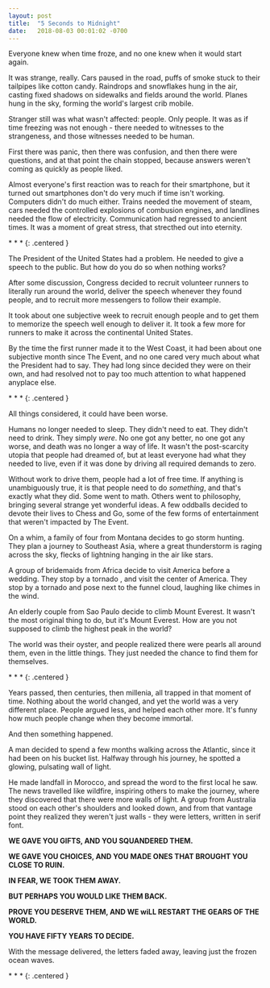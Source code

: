 ```yaml
---
layout: post
title:  "5 Seconds to Midnight"
date:   2018-08-03 00:01:02 -0700
---
```


Everyone knew when time froze, and no one knew when it would start again.

It was strange, really. Cars paused in the road, puffs of smoke stuck
to their tailpipes like cotton candy. Raindrops and snowflakes hung in the air,
casting fixed shadows on sidewalks and fields around the world. Planes hung
in the sky, forming the world's largest crib mobile.

Stranger still was what wasn't affected: people. Only people. It was as if
time freezing was not enough - there needed to witnesses to the strangeness,
and those witnesses needed to be human.

First there was panic, then there was confusion, and then there were questions,
and at that point the chain stopped, because answers weren't coming as quickly
as people liked.

Almost everyone's first reaction was to reach for their smartphone, but it
turned out smartphones don't do very much if time isn't working. Computers
didn't do much either. Trains needed the movement of steam, cars needed the
controlled explosions of combusion engines, and landlines needed the flow of
electricity. Communication had regressed to ancient times. It was a moment of
great stress, that strecthed out into eternity.

\* \* \*
{: .centered }

The President of the United States had a problem. He needed to give a speech to
the public. But how do you do so when nothing works?

After some discussion, Congress decided to recruit volunteer runners to literally
run around the world, deliver the speech whenever they found people, and to recruit
more messengers to follow their example.

It took about one subjective week to recruit enough people and to get them to
memorize the speech well enough to deliver it. It took a few more for runners to
make it across the continental United States.

By the time the first runner made it to the West Coast, it had been about one
subjective month since The Event, and no one cared very much about what the
President had to say. They had long since decided they were on their own, and
had resolved not to pay too much attention to what happened anyplace else.

\* \* \*
{: .centered }

All things considered, it could have been worse.

Humans no longer needed to sleep. They didn't need to eat. They didn't need
to drink. They simply *were*. No one got any better, no one got any worse, and
death was no longer a way of life. It wasn't the post-scarcity utopia that
people had dreamed of, but at least everyone had what they needed to live,
even if it was done by driving all required demands to zero.

Without work to drive them, people had a lot of free time. If anything
is unambiguously true, it is that people need to do *something*, and that's
exactly what they did. Some went to math. Others went to philosophy, bringing
several strange yet wonderful ideas. A few oddballs decided to devote their lives
to Chess and Go, some of the few forms of entertainment that weren't impacted
by The Event.

On a whim, a family of four from Montana decides to go storm hunting. They plan a journey to
Southeast Asia, where a great thunderstorm is raging across the sky, flecks
of lightning hanging in the air like stars.

A group of bridemaids from Africa decide to visit America before a wedding. They
stop by a tornado , and visit the center of America. They stop by a tornado and
pose next to the funnel cloud, laughing like chimes in the wind.

An elderly couple from Sao Paulo decide to climb Mount Everest. It wasn't the
most original thing to do, but it's Mount Everest. How are you not supposed to climb
the highest peak in the world?

The world was their oyster, and people realized there were pearls all around
them, even in the little things. They just needed the chance to find them for
themselves.

\* \* \*
{: .centered }

Years passed, then centuries, then millenia, all trapped in that moment of time.
Nothing about the world changed, and yet the world was a very different place.
People argued less, and helped each other more. It's funny how much people change
when they become immortal.

And then something happened.

A man decided to spend a few months walking across the Atlantic, since it had
been on his bucket list. Halfway through his journey, he spotted a glowing,
pulsating wall of light.

He made landfall in Morocco, and spread the word to the first local he saw. The
news travelled like wildfire, inspiring others to make the journey, where they
discovered that there were more walls of light. A group from Australia stood on
each other's shoulders and looked down, and from that vantage point they
realized they weren't just walls - they were letters, written in serif font.

**WE GAVE YOU GIFTS, AND YOU SQUANDERED THEM.**

**WE GAVE YOU CHOICES, AND YOU MADE ONES THAT BROUGHT YOU CLOSE TO RUIN.**

**IN FEAR, WE TOOK THEM AWAY.**

**BUT PERHAPS YOU WOULD LIKE THEM BACK.**

**PROVE YOU DESERVE THEM, AND WE wiLL RESTART THE GEARS OF THE WORLD.**

**YOU HAVE FIFTY YEARS TO DECIDE.**

With the message delivered, the letters faded away, leaving just the frozen
ocean waves.

\* \* \*
{: .centered }
